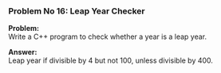 ### Problem No 16: Leap Year Checker

**Problem:**  
Write a C++ program to check whether a year is a leap year.

**Answer:**  
Leap year if divisible by 4 but not 100, unless divisible by 400.
